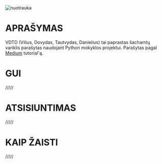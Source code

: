 ![nuotrauka](https://images.chesscomfiles.com/uploads/v1/article/24337.8d1dfeba.668x375o.59ae4c67a29e.jpeg)

# APRAŠYMAS
VDTD (Vilius, Dovydas, Tautvydas, Danielius) tai paprastas šachamtų variklis parašytas naudojant Python mokyklos projektui. Parašytas pagal [Medium](https://medium.com/dscvitpune/lets-create-a-chess-ai-8542a12afef) tutorial'ą.

# GUI

/////

# ATSISIUNTIMAS

/////

# KAIP ŽAISTI

/////
